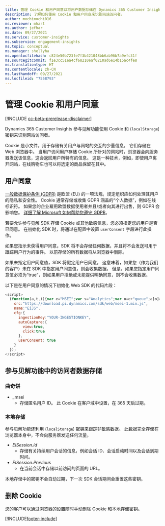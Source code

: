 ```yaml
---
title: 管理 Cookie 和用户同意以将用户数据存储在 Dynamics 365 Customer Insights 中
description: 了解如何使用 Cookie 和用户同意来识别网站访问者。
author: mochimochi016
ms.reviewer: mhart
ms.author: jefhar
ms.date: 09/27/2021
ms.service: customer-insights
ms.subservice: engagement-insights
ms.topic: conceptual
ms.manager: shellyha
ms.openlocfilehash: c824e50b723fe7f3b421048bb6ab96b7a9efc31f
ms.sourcegitcommit: f1e3cc51ea4cf68210eaf0210ad6e14b15ac4fe8
ms.translationtype: HT
ms.contentlocale: zh-CN
ms.lasthandoff: 09/27/2021
ms.locfileid: "7558793"
---
```

# <a name="manage-cookies-and-user-consent"></a>管理 Cookie 和用户同意

[!INCLUDE [cc-beta-prerelease-disclaimer](includes/cc-beta-prerelease-disclaimer.md)]

Dynamics 365 Customer Insights 参与见解功能使用 Cookie 和 (`localStorage`) 密钥来识别网站访问者。

Cookie 是小文件，用于存储有关用户与网站的交互的少量信息。 它们存储在 Web 浏览器中。 当用户访问用户存储 Cookie 所针对的网站时，浏览器会向服务器发送该信息，这会返回用户所特有的信息。 这是一种技术，例如，即使用户离开网站，在线购物车也可以将选定的商品保留在其中。

## <a name="user-consent"></a>用户同意

[一般数据保护条例 (GDPR)](/dynamics365/get-started/gdpr/) 是欧盟 (EU) 的一项法规，规定组织应如何处理其用户的隐私和安全性。 Cookie 通常存储或收集 GDPR 涵盖的“个人数据”，例如在线标识符。 如果您的企业雇用欧盟数据使用者并且/或者向其进行出售，则 GDPR 会影响您。 [详细了解 Microsoft 如何帮助您遵守 GDPR](https://www.microsoft.com/trust-center/privacy/gdpr-faqs)。

若要允许参与见解 SDK 存储 Cookie 或其他敏感信息，您必须指定您的用户是否已同意。 在初始化 SDK 时，将通过在配置中设置 `userConsent` 字段进行此操作。

如果您指示未获得用户同意，SDK 将不会存储任何数据，并且将不会发送可用于跟踪用户行为的事件。 以前存储的所有数据将从浏览器中删除。

如果未指定用户同意值，SDK 将假定用户已同意。 这意味着，如果您（作为我们的客户）未在 SDK 中指定用户同意值，则会收集数据。 但是，如果您指定用户同意值必须为“true”，则如果用户拒绝或未能提供明确同意，则不会收集数据。

以下是在用户同意的情况下初始化 Web SDK 的代码片段：
```js
<script>
  (function(a,t,i){var e="MSEI";var s="Analytics";var o=e+"queue";a[o]=a[o]||[];var r=a[e]||function(n){var t={};t[s]={};function e(e){while(e.length){var r=e.pop();t[s][r]=function(e){return function(){a[o].push([e,n,arguments])}}(r)}}var r="track";var i="set";e([r+"Event",r+"View",r+"Action",i+"Property",i+"User","initialize","teardown"]);return t}(i.name);var n=i.name;if(!a[e]){a[n]=r[s];a[o].push(["new",n]);setTimeout(function(){var e="script";var r=t.createElement(e);r.async=1;r.src=i.src;var n=t.getElementsByTagName(e)[0];n.parentNode.insertBefore(r,n)},1)}else{a[n]=new r[s]}if(i.user){a[n].setUser(i.user)}if(i.props){for(var c in i.props){a[n].setProperty(c,i.props[c])}}a[n].initialize(i.cfg)})(window,document,{
    src:"https://download.pi.dynamics.com/sdk/web/msei-1.min.js",
    name:"EiJS",
    cfg:{
      ingestionKey:"YOUR-INGESTIONKEY",
      autoCapture:{
        view:true,
        click:true
      },
      userConsent: true
    }
  });
</script>
```

## <a name="visitor-data-storage-in-engagement-insights-capability"></a>参与见解功能中的访问者数据存储

### <a name="cookies"></a>曲奇饼

- _msei
    - 存储匿名用户 ID。 此 Cookie 在客户域中设置，在 365 天后过期。

### <a name="local-storage"></a>本地存储

参与见解功能还利用 (`localStorage`) 密钥来跟踪非敏感数据。 此数据完全存储在浏览器本身中，不会向服务器发送任何流量。

- *EISession.Id*
    - 存储有关持续用户会话的信息，例如会话 ID、会话启动时间以及会话到期时间。
- *EISession.Previous*
    - 在当前会话中存储以前访问的页面的 URL。

本地存储中的密钥不会自动过期，下一次 SDK 会话期间会重置这些密钥。

## <a name="deleting-cookies"></a>删除 Cookie

您的客户可以通过浏览器的设置随时手动删除 Cookie 和本地存储密钥。


[!INCLUDE[footer-include](../includes/footer-banner.md)]
